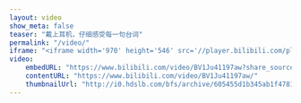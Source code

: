 ```yaml
---
layout: video
show_meta: false
teaser: "戴上耳机，仔细感受每一句台词"
permalink: "/video/"
iframe: "<iframe width='970' height='546' src='//player.bilibili.com/player.html?aid=508867519&bvid=BV1Ju41197aw&cid=500750736&page=1' frameborder='0' allowfullscreen></iframe>"
video:
    embedURL: "https://www.bilibili.com/video/BV1Ju41197aw?share_source=copy_web"
    contentURL: "https://www.bilibili.com/video/BV1Ju41197aw/"
    thumbnailUrl: "http://i0.hdslb.com/bfs/archive/605455d1b345ab1f47810648c35c24f6ba12fbf5.jpg"
---
```

<!--more-->